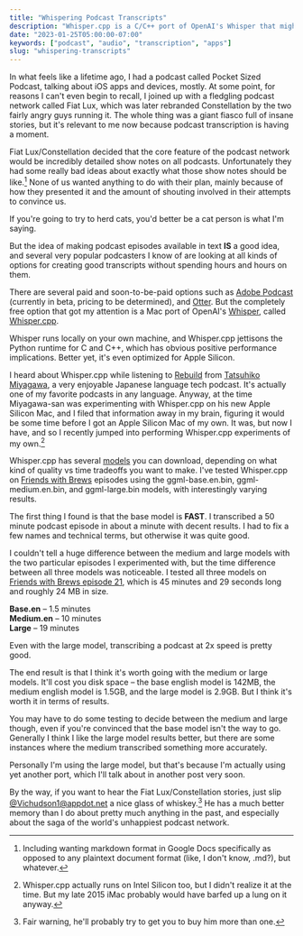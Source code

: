 ```yaml
---
title: "Whispering Podcast Transcripts"
description: "Whisper.cpp is a C/C++ port of OpenAI's Whisper that might meet your needs for audio transcription."
date: "2023-01-25T05:00:00-07:00"
keywords: ["podcast", "audio", "transcription", "apps"]
slug: "whispering-transcripts"
---
```


In what feels like a lifetime ago, I had a podcast called Pocket Sized Podcast, talking about iOS apps and devices, mostly. At some point, for reasons I can't even begin to recall, I joined up with a fledgling podcast network called Fiat Lux, which was later rebranded Constellation by the two fairly angry guys running it. The whole thing was a giant fiasco full of insane stories, but it's relevant to me now because podcast transcription is having a moment.

Fiat Lux/Constellation decided that the core feature of the podcast network would be incredibly detailed show notes on all podcasts. Unfortunately they had some really bad ideas about exactly what those show notes should be like.[^1] None of us wanted anything to do with their plan, mainly because of how they presented it and the amount of shouting involved in their attempts to convince us.

If you're going to try to herd cats, you'd better be a cat person is what I'm saying.

But the idea of making podcast episodes available in text **IS** a good idea, and several very popular podcasters I know of are looking at all kinds of options for creating good transcripts without spending hours and hours on them.

There are several paid and soon-to-be-paid options such as [Adobe Podcast](https://podcast.adobe.com) (currently in beta, pricing to be determined), and [Otter](https://otter.ai). But the completely free option that got my attention is a Mac port of OpenAI's [Whisper](https://github.com/openai/whisper), called [Whisper.cpp](https://github.com/ggerganov/whisper.cpp).

Whisper runs locally on your own machine, and Whisper.cpp jettisons the Python runtime for C and C++, which has obvious positive performance implications. Better yet, it's even optimized for Apple Silicon.

I heard about Whisper.cpp while listening to [Rebuild](https://rebuild.fm) from [Tatsuhiko Miyagawa](https://mastodon.social/@miyagawa), a very enjoyable Japanese language tech podcast. It's actually one of my favorite podcasts in any language. Anyway, at the time Miyagawa-san was experimenting with Whisper.cpp on his new Apple Silicon Mac, and I filed that information away in my brain, figuring it would be some time before I got an Apple Silicon Mac of my own. It was, but now I have, and so I recently jumped into performing Whisper.cpp experiments of my own.[^2]

Whisper.cpp has several [models](https://github.com/ggerganov/whisper.cpp/tree/master/models) you can download, depending on what kind of quality vs time tradeoffs you want to make. I've tested Whisper.cpp on [Friends with Brews](https://friendswithbrews.com) episodes using the ggml-base.en.bin, ggml-medium.en.bin, and ggml-large.bin models, with interestingly varying results.

The first thing I found is that the base model is **FAST**. I transcribed a 50 minute podcast episode in about a minute with decent results. I had to fix a few names and technical terms, but otherwise it was quite good.

I couldn't tell a huge difference between the medium and large models with the two particular episodes I experimented with, but the time difference between all three models was noticeable. I tested all three models on [Friends with Brews episode 21](https://friendswithbrews.com/21/), which is 45 minutes and 29 seconds long and roughly 24 MB in size.

**Base.en** – 1.5 minutes  
**Medium.en** – 10 minutes  
**Large** – 19 minutes

Even with the large model, transcribing a podcast at 2x speed is pretty good.

The end result is that I think it's worth going with the medium or large models. It'll cost you disk space – the base english model is 142MB, the medium english model is 1.5GB, and the large model is 2.9GB. But I think it's worth it in terms of results.

You may have to do some testing to decide between the medium and large though, even if you're convinced that the base model isn't the way to go. Generally I think I like the large model results better, but there are some instances where the medium transcribed something more accurately.

Personally I'm using the large model, but that's because I'm actually using yet another port, which I'll talk about in another post very soon.

By the way, if you want to hear the Fiat Lux/Constellation stories, just slip [@Vichudson1@appdot.net](https://appdot.net/@vichudson1) a nice glass of whiskey.[^3] He has a much better memory than I do about pretty much anything in the past, and especially about the saga of the world's unhappiest podcast network.

[^1]: Including wanting markdown format in Google Docs specifically as opposed to any plaintext document format (like, I don't know, .md?), but whatever.
[^2]: Whisper.cpp actually runs on Intel Silicon too, but I didn't realize it at the time. But my late 2015 iMac probably would have barfed up a lung on it anyway.
[^3]: Fair warning, he'll probably try to get you to buy him more than one.
